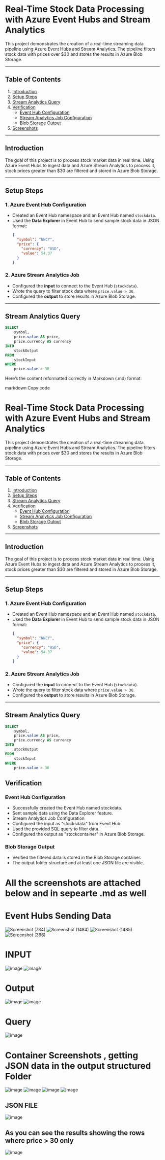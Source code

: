 # Real-Time Stock Data Processing with Azure Event Hubs and Stream Analytics

This project demonstrates the creation of a real-time streaming data pipeline using Azure Event Hubs and Stream Analytics. The pipeline filters stock data with prices over $30 and stores the results in Azure Blob Storage.

---

## Table of Contents
1. [Introduction](#introduction)
2. [Setup Steps](#setup-steps)
3. [Stream Analytics Query](#stream-analytics-query)
4. [Verification](#verification)
   - [Event Hub Configuration](#event-hub-configuration)
   - [Stream Analytics Job Configuration](#stream-analytics-job-configuration)
   - [Blob Storage Output](#blob-storage-output)
5. [Screenshots](#screenshots)

---

## Introduction
The goal of this project is to process stock market data in real time. Using Azure Event Hubs to ingest data and Azure Stream Analytics to process it, stock prices greater than $30 are filtered and stored in Azure Blob Storage.

---

## Setup Steps

### 1. **Azure Event Hub Configuration**
   - Created an Event Hub namespace and an Event Hub named `stockdata`.
   - Used the **Data Explorer** in Event Hub to send sample stock data in JSON format:
     ```json
     {
       "symbol": "NNCY",
       "price": {
         "currency": "USD",
         "value": 54.37
       }
     }
     ```

### 2. **Azure Stream Analytics Job**
   - Configured the **input** to connect to the Event Hub (`stockdata`).
   - Wrote the query to filter stock data where `price.value > 30`.
   - Configured the **output** to store results in Azure Blob Storage.

---

## Stream Analytics Query
```sql
SELECT
    symbol,
    price.value AS price,
    price.currency AS currency
INTO
    stockOutput
FROM
    stockInput
WHERE
    price.value > 30
```


Here’s the content reformatted correctly in Markdown (.md) format:

markdown
Copy code
# Real-Time Stock Data Processing with Azure Event Hubs and Stream Analytics

This project demonstrates the creation of a real-time streaming data pipeline using Azure Event Hubs and Stream Analytics. The pipeline filters stock data with prices over $30 and stores the results in Azure Blob Storage.

---

## Table of Contents
1. [Introduction](#introduction)
2. [Setup Steps](#setup-steps)
3. [Stream Analytics Query](#stream-analytics-query)
4. [Verification](#verification)
   - [Event Hub Configuration](#event-hub-configuration)
   - [Stream Analytics Job Configuration](#stream-analytics-job-configuration)
   - [Blob Storage Output](#blob-storage-output)
5. [Screenshots](#screenshots)

---

## Introduction
The goal of this project is to process stock market data in real time. Using Azure Event Hubs to ingest data and Azure Stream Analytics to process it, stock prices greater than $30 are filtered and stored in Azure Blob Storage.

---

## Setup Steps

### 1. **Azure Event Hub Configuration**
   - Created an Event Hub namespace and an Event Hub named `stockdata`.
   - Used the **Data Explorer** in Event Hub to send sample stock data in JSON format:
     ```json
     {
       "symbol": "NNCY",
       "price": {
         "currency": "USD",
         "value": 54.37
       }
     }
     ```

### 2. **Azure Stream Analytics Job**
   - Configured the **input** to connect to the Event Hub (`stockdata`).
   - Wrote the query to filter stock data where `price.value > 30`.
   - Configured the **output** to store results in Azure Blob Storage.

---

## Stream Analytics Query
```sql
SELECT
    symbol,
    price.value AS price,
    price.currency AS currency
INTO
    stockOutput
FROM
    stockInput
WHERE
    price.value > 30
```

## Verification
### Event Hub Configuration
- Successfully created the Event Hub named stockdata.
- Sent sample data using the Data Explorer feature.
- Stream Analytics Job Configuration
- Configured the input as "stocksdata" from Event Hub.
- Used the provided SQL query to filter data.
- Configured the output as "stockcontainer" in Azure Blob Storage.

### Blob Storage Output
- Verified the filtered data is stored in the Blob Storage container.
- The output folder structure and at least one JSON file are visible.

# All the screenshots are attached below and in sepearte .md as well
# Event Hubs Sending Data
![Screenshot (734)](https://github.com/user-attachments/assets/292ab6a2-f4de-4723-b2a1-e5c302a218a8)
![Screenshot (1484)](https://github.com/user-attachments/assets/afaf18ea-9ccd-41d1-9af5-8d5e11b263f9)
![Screenshot (1485)](https://github.com/user-attachments/assets/8f234865-35c8-4029-bed0-f10b2d21daf4)
![Screenshot (366)](https://github.com/user-attachments/assets/273911dc-3a21-4574-9f4f-fad2f31fc747)
# INPUT
![image](https://github.com/user-attachments/assets/883146c9-c74a-493c-bfb7-4755bdbb1c5f)
![image](https://github.com/user-attachments/assets/d357efd3-e534-482d-a7d7-3cfccf12c333)
# Output
![image](https://github.com/user-attachments/assets/242fa012-c9c1-4303-a25d-0af7c695d757)
![image](https://github.com/user-attachments/assets/697c5d76-fd3b-44f4-99a2-cd31bbdf7e03)

# Query
![image](https://github.com/user-attachments/assets/bbf09905-3bc3-45df-a539-468b4f04a66e)

# Container Screenshots , getting JSON data in the output structured Folder
![image](https://github.com/user-attachments/assets/0dbfae13-0813-40c2-8af6-fcf00c488b9b)
![image](https://github.com/user-attachments/assets/3b930f1c-7a38-4dcf-8910-93308da800be)
![image](https://github.com/user-attachments/assets/b5750a4e-905f-43fe-8203-e9f50b300f0c)
![image](https://github.com/user-attachments/assets/fb014d37-022a-4505-844c-7252e6d306af)
## JSON FILE
![image](https://github.com/user-attachments/assets/c12014ef-de16-4f67-a9af-7dc1292c7490)

## As you can see the results showing the rows where price > 30 only
![image](https://github.com/user-attachments/assets/bfc04e2f-0a22-496e-8063-022883b83cbb)
